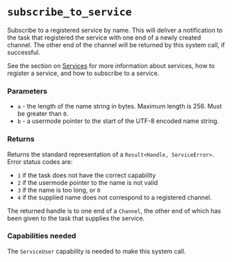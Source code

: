 # `subscribe_to_service`
Subscribe to a registered service by name. This will deliver a notification to the task that registered the
service with one end of a newly created channel. The other end of the channel will be returned by this system call,
if successful.

See the section on [Services](idk) for more information about services, how to register a service, and how to
subscribe to a service.

### Parameters
- `a` - the length of the name string in bytes. Maximum length is 256. Must be greater than `0`.
- `b` - a usermode pointer to the start of the UTF-8 encoded name string.

### Returns
Returns the standard representation of a `Result<Handle, ServiceError>`. Error status codes are:
- `1` if the task does not have the correct capability
- `2` if the usermode pointer to the name is not valid
- `3` if the name is too long, or `0`
- `4` if the supplied name does not correspond to a registered channel.

The returned handle is to one end of a `Channel`, the other end of which has been given to the task that supplies
the service.

### Capabilities needed
The `ServiceUser` capability is needed to make this system call.
